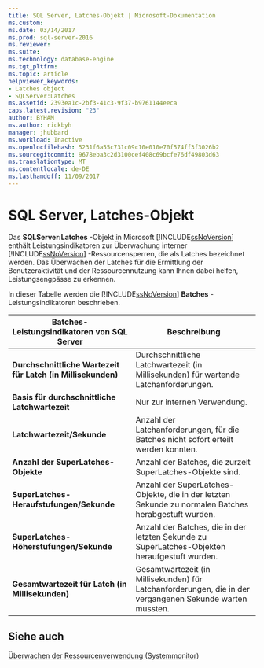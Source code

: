 ```yaml
---
title: SQL Server, Latches-Objekt | Microsoft-Dokumentation
ms.custom: 
ms.date: 03/14/2017
ms.prod: sql-server-2016
ms.reviewer: 
ms.suite: 
ms.technology: database-engine
ms.tgt_pltfrm: 
ms.topic: article
helpviewer_keywords:
- Latches object
- SQLServer:Latches
ms.assetid: 2393ea1c-2bf3-41c3-9f37-b9761144eeca
caps.latest.revision: "23"
author: BYHAM
ms.author: rickbyh
manager: jhubbard
ms.workload: Inactive
ms.openlocfilehash: 5231f6a55c731c09c10e010e70f574ff3f3026b2
ms.sourcegitcommit: 9678eba3c2d3100cef408c69bcfe76df49803d63
ms.translationtype: MT
ms.contentlocale: de-DE
ms.lasthandoff: 11/09/2017
---
```

# <a name="sql-server-latches-object"></a>SQL Server, Latches-Objekt
  Das **SQLServer:Latches** -Objekt in Microsoft [!INCLUDE[ssNoVersion](../../includes/ssnoversion-md.md)] enthält Leistungsindikatoren zur Überwachung interner [!INCLUDE[ssNoVersion](../../includes/ssnoversion-md.md)] -Ressourcensperren, die als Latches bezeichnet werden. Das Überwachen der Latches für die Ermittlung der Benutzeraktivität und der Ressourcennutzung kann Ihnen dabei helfen, Leistungsengpässe zu erkennen.  
  
 In dieser Tabelle werden die [!INCLUDE[ssNoVersion](../../includes/ssnoversion-md.md)] **Batches** -Leistungsindikatoren beschrieben.  
  
|Batches-Leistungsindikatoren von SQL Server|Beschreibung|  
|---------------------------------|-----------------|  
|**Durchschnittliche Wartezeit für Latch (in Millisekunden)**|Durchschnittliche Latchwartezeit (in Millisekunden) für wartende Latchanforderungen.|  
|**Basis für durchschnittliche Latchwartezeit**|Nur zur internen Verwendung.| 
|**Latchwartezeit/Sekunde**|Anzahl der Latchanforderungen, für die Batches nicht sofort erteilt werden konnten.|  
|**Anzahl der SuperLatches-Objekte**|Anzahl der Batches, die zurzeit SuperLatches-Objekte sind.|  
|**SuperLatches-Heraufstufungen/Sekunde**|Anzahl der SuperLatches-Objekte, die in der letzten Sekunde zu normalen Batches herabgestuft wurden.|  
|**SuperLatches-Höherstufungen/Sekunde**|Anzahl der Batches, die in der letzten Sekunde zu SuperLatches-Objekten heraufgestuft wurden.|  
|**Gesamtwartezeit für Latch (in Millisekunden)**|Gesamtwartezeit (in Millisekunden) für Latchanforderungen, die in der vergangenen Sekunde warten mussten.|  
  
## <a name="see-also"></a>Siehe auch  
 [Überwachen der Ressourcenverwendung &#40;Systemmonitor&#41;](../../relational-databases/performance-monitor/monitor-resource-usage-system-monitor.md)  
  
  
